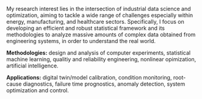 
My research interest lies in the intersection of industrial data science and optimization, aiming to tackle a wide range of challenges especially within energy, manufacturing, and healthcare sectors. Specifically, I focus on developing an efficient and robust statistical framework and its methodologies to 
analyze massive amounts of complex data obtained from engineering systems, in order to understand the real world.

<b>Methodologies:</b> design and analysis of computer experiments, statistical machine learning, qualitiy and reliability engineering, nonlinear opimization, artificial intelligence.

<b>Applications:</b> digital twin/model calibration, condition monitoring, root-cause diagnostics, failure time prognostics, anomaly detection, system optimization and control. 



